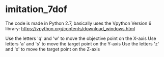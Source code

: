 # imitation_7dof

The code is made in Python 2.7, basically uses the Vpython Version 6 library: 
https://vpython.org/contents/download_windows.html

Use the letters 'q' and 'w' to move the objective point on the X-axis
Use letters 'a' and 's' to move the target point on the Y-axis
Use the letters 'z' and 'x' to move the target point on the Z-axis
